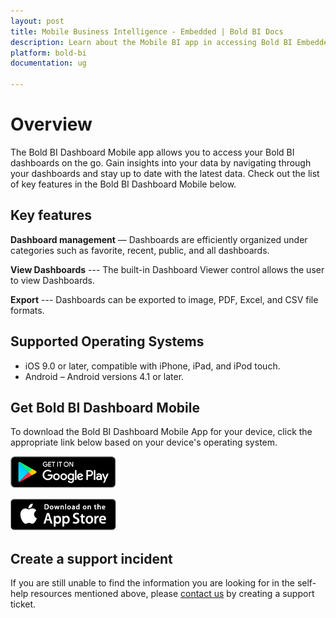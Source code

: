 ```yaml
---
layout: post
title: Mobile Business Intelligence - Embedded | Bold BI Docs
description: Learn about the Mobile BI app in accessing Bold BI Embedded dashboards and its key features. Get insights into your data and stay up to date with latest data.
platform: bold-bi
documentation: ug

---
```


# Overview

The Bold BI Dashboard Mobile app allows you to access your Bold BI dashboards on the go. Gain insights into your data by navigating through your dashboards and stay up to date with the latest data. Check out the list of key features in the Bold BI Dashboard Mobile below.

## Key features

**Dashboard management** — Dashboards are efficiently organized under categories such as favorite, recent, public, and all dashboards.

**View Dashboards** --- The built-in Dashboard Viewer control allows the user to view Dashboards.

**Export** --- Dashboards can be exported to image, PDF, Excel, and CSV file formats.

## Supported Operating Systems

* iOS 9.0 or later, compatible with iPhone, iPad, and iPod touch.
* Android – Android versions 4.1 or later.

## Get Bold BI Dashboard Mobile

To download the Bold BI Dashboard Mobile App for your device, click the appropriate link below based on your device's operating system.

[![Google Play](/static/assets/accessing-through-mobile-app/images/google_play.png)](https://play.google.com/store/apps/details?id=com.boldbi.dashboard)

[![iOS AppStore](/static/assets/accessing-through-mobile-app/images/ios-App-Store-Icon.png)](https://apps.apple.com/us/app/bold-bi-mobile/id1455831143)

## Create a support incident
If you are still unable to find the information you are looking for in the self-help resources mentioned above, please <a href="https://www.boldbi.com/support" target="_blank">contact us</a> by creating a support ticket.